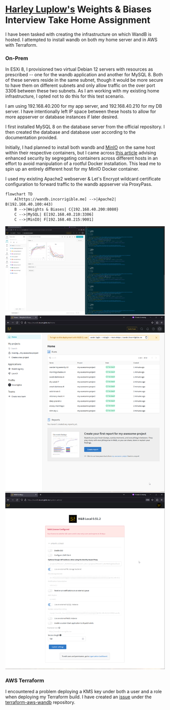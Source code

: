 # [Harley Luplow's](https://harleyluplow.com) Weights & Biases Interview Take Home Assignment

I have been tasked with creating the infrastructure on which WandB is hosted. I attempted to install wandb on both my home server and in AWS with Terraform.

### On-Prem

In ESXi 8, I provisioned two virtual Debian 12 servers with resources as prescribed -- one for the wandb application and another for MySQL 8. Both of these servers reside in the same subnet, though it would be more secure to have them on different subnets and only allow traffic on the over port 3306 between these two subnets. As I am working with my existing home infrastructure, I opted not to do this for this test scenario.

I am using 192.168.40.200 for my app server, and 192.168.40.210 for my DB server. I have intentionally left IP space between these hosts to allow for more appserver or database instances if later desired.

I first installed MySQL 8 on the database server from the official repository. I then created the database and database user according to the documentation provided.

Initially, I had planned to install both wandb and [MinIO](https://min.io/) on the same host within their respective containers, but I came across [this article](https://docs.docker.com/engine/security/#docker-daemon-attack-surface) advising enhanced security by segregating containers across different hosts in an effort to avoid manipulation of a rootful Docker installation. This lead me to spin up an entirely different host for my MinIO Docker container.

I used my existing Apache2 webserver & Let's Encrypt wildcard certificate configuration to forward traffic to the wandb appserver via ProxyPass.

```mermaid
flowchart TD
    A[https://wandb.incorrigible.me] -->|Apache2| B(192.168.40.100:443)
    B -->|Weights & Biases| C{192.168.40.200:8080}
    C -->|MySQL| E[192.168.40.210:3306]
    C -->|MinIO| F[192.168.40.215:9001]
```

![alt text](https://github.com/Niyphelah/wandb-project/blob/main/local-server/screenshots/wandbProjectScrot1.png)
![alt text](https://github.com/Niyphelah/wandb-project/blob/main/local-server/screenshots/wandbProjectScrot2.png)
![alt text](https://github.com/Niyphelah/wandb-project/blob/main/local-server/screenshots/wandbProjectScrot3.png)


### AWS Terraform

I encountered a problem deploying a KMS key under both a user and a role when deploying my Terraform build. I have created an [issue](https://github.com/wandb/terraform-aws-wandb/issues/205) under the [terraform-aws-wandb](https://github.com/wandb/terraform-aws-wandb) repository.
